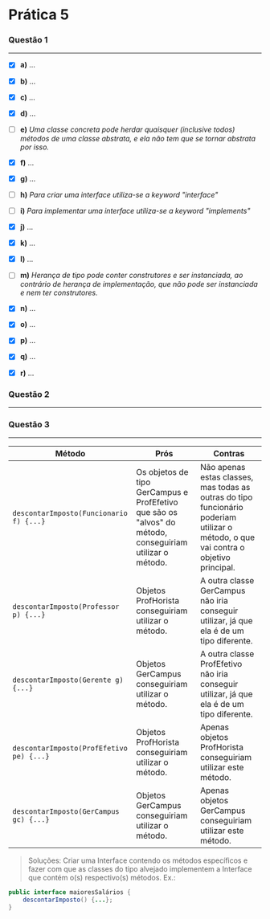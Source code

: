 # Prática 5

### Questão 1
---
- [x] **a)** &hellip;
- [x] **b)** &hellip;
- [x] **c)** &hellip;
- [x] **d)** &hellip;
- [ ] **e)** *Uma classe concreta pode herdar quaisquer (inclusive todos) métodos de uma classe abstrata, e ela não tem que se tornar abstrata por isso.*
- [x] **f)** &hellip;
- [x] **g)** &hellip;
- [ ] **h)** *Para criar uma interface utiliza-se a keyword "interface"*
- [ ] **i)** *Para implementar uma interface utiliza-se a keyword "implements"*
- [x] **j)** &hellip;
- [x] **k)** &hellip;
- [x] **l)** &hellip;
- [ ] **m)** *Herança de tipo pode conter construtores e ser instanciada, ao contrário de herança de implementação, que não pode ser instanciada e nem ter construtores.*
- [x] **n)** &hellip;
- [x] **o)** &hellip;
- [x] **p)** &hellip;
- [x] **q)** &hellip;
- [x] **r)**  &hellip;


### Questão 2
---


### Questão 3
---
| Método | Prós | Contras |
| --------- | ----- | -------- |
| `descontarImposto(Funcionario f) {...}` | Os objetos de tipo GerCampus e ProfEfetivo que são os "alvos" do método, conseguiriam utilizar o método. | Não apenas estas classes, mas todas as outras do tipo funcionário poderiam utilizar o método, o que vai contra o objetivo principal. |
| `descontarImposto(Professor p) {...}`   | Objetos ProfHorista conseguiriam utilizar o método. | A outra classe GerCampus não iria conseguir utilizar, já que ela é de um tipo diferente. |
| `descontarImposto(Gerente g) {...}` | Objetos GerCampus conseguiriam utilizar o método. | A outra classe ProfEfetivo não iria conseguir utilizar, já que ela é de um tipo diferente. |
| `descontarImposto(ProfEfetivo pe) {...}` | Objetos ProfHorista conseguiriam utilizar o método. | Apenas objetos ProfHorista conseguiriam utilizar este método. |
| `descontarImposto(GerCampus gc) {...}` | Objetos GerCampus conseguiriam utilizar o método. | Apenas objetos GerCampus conseguiriam utilizar este método. |

> Soluções: Criar uma Interface contendo os métodos específicos e fazer com que as classes do tipo alvejado implementem a Interface que contém o(s) respectivo(s) métodos.
Ex.:

```java
public interface maioresSalários {
	descontarImposto() {...};
}
```